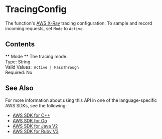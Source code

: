 # TracingConfig<a name="API_TracingConfig"></a>

The function's [AWS X\-Ray](https://docs.aws.amazon.com/lambda/latest/dg/services-xray.html) tracing configuration\. To sample and record incoming requests, set `Mode` to `Active`\.

## Contents<a name="API_TracingConfig_Contents"></a>

 ** Mode **   <a name="SSS-Type-TracingConfig-Mode"></a>
The tracing mode\.  
Type: String  
Valid Values:` Active | PassThrough`   
Required: No

## See Also<a name="API_TracingConfig_SeeAlso"></a>

For more information about using this API in one of the language\-specific AWS SDKs, see the following:
+  [AWS SDK for C\+\+](https://docs.aws.amazon.com/goto/SdkForCpp/lambda-2015-03-31/TracingConfig) 
+  [AWS SDK for Go](https://docs.aws.amazon.com/goto/SdkForGoV1/lambda-2015-03-31/TracingConfig) 
+  [AWS SDK for Java V2](https://docs.aws.amazon.com/goto/SdkForJavaV2/lambda-2015-03-31/TracingConfig) 
+  [AWS SDK for Ruby V3](https://docs.aws.amazon.com/goto/SdkForRubyV3/lambda-2015-03-31/TracingConfig) 